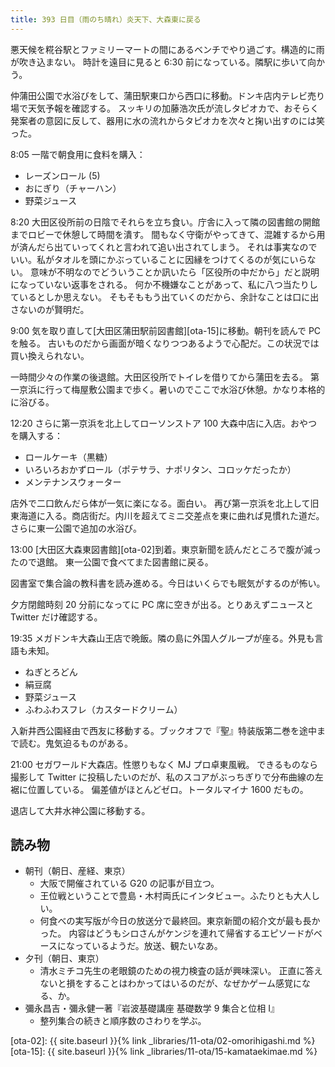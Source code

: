 ```yaml
---
title: 393 日目（雨のち晴れ）炎天下、大森東に戻る
---
```


悪天候を糀谷駅とファミリーマートの間にあるベンチでやり過ごす。構造的に雨が吹き込まない。
時計を遠目に見ると 6:30 前になっている。隣駅に歩いて向かう。

仲蒲田公園で水浴びをして、蒲田駅東口から西口に移動。ドンキ店内テレビ売り場で天気予報を確認する。
スッキリの加藤浩次氏が流しタピオカで、おそらく発案者の意図に反して、器用に水の流れからタピオカを次々と掬い出すのには笑った。

8:05 一階で朝食用に食料を購入：

* レーズンロール (5)
* おにぎり（チャーハン）
* 野菜ジュース

8:20 大田区役所前の日陰でそれらを立ち食い。庁舎に入って隣の図書館の開館までロビーで休憩して時間を潰す。
間もなく守衛がやってきて、混雑するから用が済んだら出ていってくれと言われて追い出されてしまう。
それは事実なのでいい。私がタオルを頭にかぶっていることに因縁をつけてくるのが気にいらない。
意味が不明なのでどういうことか訊いたら「区役所の中だから」だと説明になっていない返事をされる。
何か不機嫌なことがあって、私に八つ当たりしているとしか思えない。
そもそももう出ていくのだから、余計なことは口に出さないのが賢明だ。

9:00 気を取り直して[大田区蒲田駅前図書館][ota-15]に移動。朝刊を読んで PC を触る。
古いものだから画面が暗くなりつつあるようで心配だ。この状況では買い換えられない。

一時間少々の作業の後退館。大田区役所でトイレを借りてから蒲田を去る。
第一京浜に行って梅屋敷公園まで歩く。暑いのでここで水浴び休憩。かなり本格的に浴びる。

12:20 さらに第一京浜を北上してローソンストア 100 大森中店に入店。おやつを購入する：

* ロールケーキ（黒糖）
* いろいろおかずロール（ポテサラ、ナポリタン、コロッケだったか）
* メンテナンスウォーター

店外で二口飲んだら体が一気に楽になる。面白い。
再び第一京浜を北上して旧東海道に入る。商店街だ。内川を超えてミニ交差点を東に曲れば見慣れた道だ。
さらに東一公園で追加の水浴び。

13:00 [大田区大森東図書館][ota-02]到着。東京新聞を読んだところで腹が減ったので退館。
東一公園で食べてまた図書館に戻る。

図書室で集合論の教科書を読み進める。今日はいくらでも眠気がするのが怖い。

夕方閉館時刻 20 分前になってに PC 席に空きが出る。とりあえずニュースと Twitter だけ確認する。

19:35 メガドンキ大森山王店で晩飯。隣の島に外国人グループが座る。外見も言語も未知。

* ねぎとろどん
* 絹豆腐
* 野菜ジュース
* ふわふわスフレ（カスタードクリーム）

入新井西公園経由で西友に移動する。ブックオフで『聖』特装版第二巻を途中まで読む。鬼気迫るものがある。

21:00 セガワールド大森店。性懲りもなく MJ プロ卓東風戦。
できるものなら撮影して Twitter に投稿したいのだが、私のスコアがぶっちぎりで分布曲線の左裾に位置している。
偏差値がほとんどゼロ。トータルマイナ 1600 だもの。

退店して大井水神公園に移動する。

## 読み物

* 朝刊（朝日、産経、東京）
  * 大阪で開催されている G20 の記事が目立つ。
  * 王位戦ということで豊島・木村両氏にインタビュー。ふたりとも大人しい。
  * 何食べの実写版が今日の放送分で最終回。東京新聞の紹介文が最も長かった。
    内容はどうもシロさんがケンジを連れて帰省するエピソードがベースになっているようだ。放送、観たいなあ。
* 夕刊（朝日、東京）
  * 清水ミチコ先生の老眼鏡のための視力検査の話が興味深い。
    正直に答えないと損をすることはわかってはいるのだが、なぜかゲーム感覚になる、か。
* 彌永昌吉・彌永健一著『岩波基礎講座 基礎数学 9 集合と位相 I』
  * 整列集合の続きと順序数のさわりを学ぶ。

[ota-02]: {{ site.baseurl }}{% link _libraries/11-ota/02-omorihigashi.md %}
[ota-15]: {{ site.baseurl }}{% link _libraries/11-ota/15-kamataekimae.md %}
